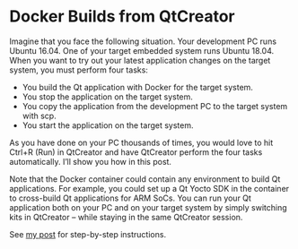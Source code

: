 # Docker Builds from QtCreator

Imagine that you face the following situation. Your development PC runs Ubuntu 16.04.
One of your target embedded system runs Ubuntu 18.04. When you want to try out your
latest application changes on the target system, you must perform four tasks:

* You build the Qt application with Docker for the target system.
* You stop the application on the target system.
* You copy the application from the development PC to the target system with scp.
* You start the application on the target system.

As you have done on your PC thousands of times, you would love to hit Ctrl+R (Run) in
QtCreator and have QtCreator perform the four tasks automatically. I’ll show you how
in this post.

Note that the Docker container could contain any environment to build Qt applications.
For example, you could set up a Qt Yocto SDK in the container to cross-build Qt applications
for ARM SoCs. You can run your Qt application both on your PC and on your target system
by simply switching kits in QtCreator – while staying in the same QtCreator session.

See [my post](https://www.embeddeduse.com/2020/04/13/docker-builds-from-qtcreator/)
for step-by-step instructions.
